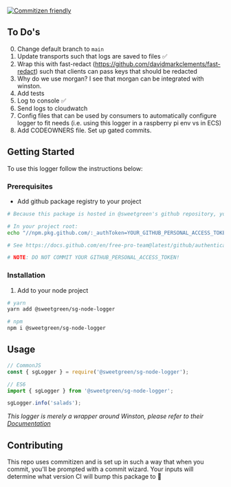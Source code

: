 [![Commitizen friendly](https://img.shields.io/badge/commitizen-friendly-brightgreen.svg)](http://commitizen.github.io/cz-cli/)

## To Do's

0. Change default branch to `main`
1. Update transports such that logs are saved to files ✅
2. Wrap this with fast-redact (https://github.com/davidmarkclements/fast-redact) such that clients can pass keys that should be redacted
3. Why do we use morgan? I see that morgan can be integrated with winston.
4. Add tests
5. Log to console ✅
6. Send logs to cloudwatch
7. Config files that can be used by consumers to automatically configure logger to fit needs (i.e. using this logger in a raspberry pi env vs in ECS)
8. Add CODEOWNERS file. Set up gated commits.

## Getting Started

To use this logger follow the instructions below:

### Prerequisites

- Add github package registry to your project

```sh
# Because this package is hosted in @sweetgreen's github repository, you will need to add our registry to your project:

# In your project root:
echo "//npm.pkg.github.com/:_authToken=YOUR_GITHUB_PERSONAL_ACCESS_TOKEN\nregistry=https://npm.pkg.github.com/sweetgreen" >> .npmrc

# See https://docs.github.com/en/free-pro-team@latest/github/authenticating-to-github/creating-a-personal-access-token to create a personal access token.

# NOTE: DO NOT COMMIT YOUR GITHUB_PERSONAL_ACCESS_TOKEN!
```

### Installation

1. Add to your node project

```sh
# yarn
yarn add @sweetgreen/sg-node-logger

# npm
npm i @sweetgreen/sg-node-logger
```

<!-- USAGE EXAMPLES -->

## Usage

```javascript
// CommonJS
const { sgLogger } = require('@sweetgreen/sg-node-logger');

// ES6
import { sgLogger } from '@sweetgreen/sg-node-logger';

sgLogger.info('salads');
```

_This logger is merely a wrapper around Winston, please refer to their [Documentation](https://github.com/winstonjs/winston)_

## Contributing

This repo uses commitizen and is set up in such a way that when you commit, you'll be prompted with a commit wizard. Your inputs will determine what version CI will bump this package to 🍻
